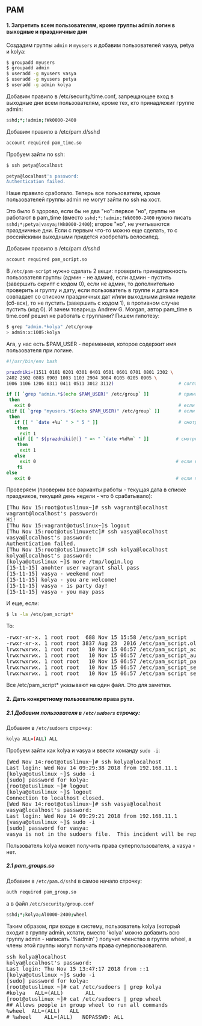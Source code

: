 ## PAM

#### 1. Запретить всем пользователям, кроме группы admin логин в выходные и праздничные дни

Создадим группы `admin` и `myusers` и добавим пользователей vasya, petya и kolya:
 
```bash
$ groupadd myusers
$ groupadd admin
$ useradd -g myusers vasya
$ useradd -g myusers petya
$ useradd -g admin kolya
```

Добавим правило в /etc/security/time.conf, запрещающее вход в выходные дни всем пользователям, кроме тех, кто принадлежит группе admin:

```bash
sshd;*;!admin;!Wk0000-2400
```

Добавим правило в /etc/pam.d/sshd

```bash
account required pam_time.so
```

Пробуем зайти по ssh:

```bash
$ ssh petya@localhost

petya@localhost's password:
Authentication failed.
```
Наше правило сработало. Теперь все пользователи, кроме пользователей группы admin не могут зайти по ssh на хост.

Это было б здорово, если бы не два "но": первое "но", группы не работают в pam_time (вместо `sshd;*;!admin;!Wk0000-2400` нужно писать `sshd;*;petya|vasya;!Wk0000-2400`); второе "но", не учитываются праздничные дни. Если с первым что-то можно еще сделать, то с российскими выходными придется изобретать велосипед. 

Добавим правило в /etc/pam.d/sshd

```bash
account required pam_script.so
```

В `/etc/pam-script` нужно сделать 2 вещи: проверить принадлежность пользователя группы (админ - не админ), если админ - пустить (завершить скрипт с кодом 0), если не админ, то дополнительно проверить и группу и дату, если пользователь в группе и дата все совпадает со списком праздничных дат и/или выходными днями недели (сб-вск), то не пустить (завершить с кодом 1), в противном случае пустить (код 0). И зачем товарищь Andrew G. Morgan, автор pam_time в time.conf решил не работать с группами? Пишем гипотезу:

```bash
$ grep "admin.*kolya" /etc/group
> admin:x:1005:kolya
```

Ага, у нас есть $PAM_USER - переменная, которое содержит имя пользователя при логине.

```bash
#!/usr/bin/env bash

prazdniki=(1511 0101 0201 0301 0401 0501 0601 0701 0801 2302 \ 
2402 2502 0803 0903 1003 1103 2904 3004 0105 0205 0905 \ 
1006 1106 1206 0311 0411 0511 3012 3112)                        # согласно календарю праздников РФ )

if [[ `grep "admin.*$(echo $PAM_USER)" /etc/group` ]]           # принадлежит ли пользователь группе 'admin'
 then
   exit 0                                                       # если в группе, то пускаем
elif [[ `grep "myusers.*$(echo $PAM_USER)" /etc/group` ]]       # если кто-то другой, но из группы 'myusers'
 then
   if [[ " `date +%u` " > " 5 " ]]                              # смотрим день недели, должен быть меньше 5 что бы попасть внурть
    then
     exit 1
   elif [[ " ${prazdniki[@]} " =~ " `date +%d%m` " ]]          # смотрим, не попадаем ли в праздники 
    then
     exit 1
   else
     exit 0                                                    # если все хорошо, пускаем внутрь
    fi
else
   exit 0                                                      # если пользователь вне групп 'admin', 'myusers'
```

Проверяем (проверим все варианты работы - текущая дата в списке праздников, текущий день недели - что б срабатывало):

<pre>
[Thu Nov 15:root@otuslinux~]# ssh vagrant@localhost
vagrant@localhost's password:
Hi!
[Thu Nov 15:vagrant@otuslinux~]$ logout
[Thu Nov 15:root@otuslinuxetc]# ssh vasya@localhost
vasya@localhost's password:
Authentication failed.
[Thu Nov 15:root@otuslinuxetc]# ssh kolya@localhost
kolya@localhost's password:
[kolya@otuslinux ~]$ more /tmp/login.log
[15-11-15] anohter user vagrant shall pass
[15-11-15] vasya - weekend now!
[15-11-15] kolya - you are welcome!
[15-11-15] vasya - is party day!
[15-11-15] vasya - you may pass
</pre>

И еще, если:
```bash
$ ls -la /etc/pam_script*
```
То:
<pre>
-rwxr-xr-x. 1 root root  688 Nov 15 15:58 /etc/pam_script
-rwxr-xr-x. 1 root root 3837 Aug 23  2016 /etc/pam_script.old
lrwxrwxrwx. 1 root root   10 Nov 15 06:57 /etc/pam_script_acct -> pam_script
lrwxrwxrwx. 1 root root   10 Nov 15 06:57 /etc/pam_script_auth -> pam_script
lrwxrwxrwx. 1 root root   10 Nov 15 06:57 /etc/pam_script_passwd -> pam_script
lrwxrwxrwx. 1 root root   10 Nov 15 06:57 /etc/pam_script_ses_close -> pam_script
lrwxrwxrwx. 1 root root   10 Nov 15 06:57 /etc/pam_script_ses_open -> pam_script
</pre>

Все /etc/pam_script* указывают на один файл. Это для заметки.

#### 2. Дать конкретному пользователю права рута.

##### 2.1 Добавим пользователя в `/etc/sudoers` строчку:

Добавим в `/etc/sudoers` строчку:

```bash
kolya ALL=(ALL) ALL
```

Пробуем зайти как kolya и vasya и ввести команду `sudo -i`:

<pre>
[Wed Nov 14:root@otuslinux~]# ssh kolya@localhost
Last login: Wed Nov 14 09:29:38 2018 from 192.168.11.1
[kolya@otuslinux ~]$ sudo -i
[sudo] password for kolya:
[root@otuslinux ~]# logout
[kolya@otuslinux ~]$ logout
Connection to localhost closed.
[Wed Nov 14:root@otuslinux~]# ssh vasya@localhost
vasya@localhost's password:
Last login: Wed Nov 14 09:29:21 2018 from 192.168.11.1
[vasya@otuslinux ~]$ sudo -i
[sudo] password for vasya:
vasya is not in the sudoers file.  This incident will be reported.
</pre>

Пользователь kolya может получить права суперпользователя, а vasya - нет.

##### 2.1 pam_groups.so

Добавим в `/etc/pam.d/sshd` в самое начало строчку:

```bash
auth required pam_group.so
```

а в файл `/etc/security/group.conf`

```bash
sshd;*;kolya;Al0000-2400;wheel
```
Таким образом, при входе в систему, пользователь kolya (который входит в группу admin, кстати, вместо 'kolya' можно добавить всю группу admin - написать '%admin' ) получит членство в группе wheel, а члены этой группы могут получать права суперпользователя.

<pre>
ssh kolya@localhost
kolya@localhost's password:
Last login: Thu Nov 15 13:47:17 2018 from ::1
[kolya@otuslinux ~]$ sudo -i
[sudo] password for kolya:
[root@otuslinux ~]# cat /etc/sudoers | grep kolya
#kolya   ALL=(ALL)       ALL
[root@otuslinux ~]# cat /etc/sudoers | grep wheel
## Allows people in group wheel to run all commands
%wheel	ALL=(ALL)	ALL
# %wheel	ALL=(ALL)	NOPASSWD: ALL
</pre>
